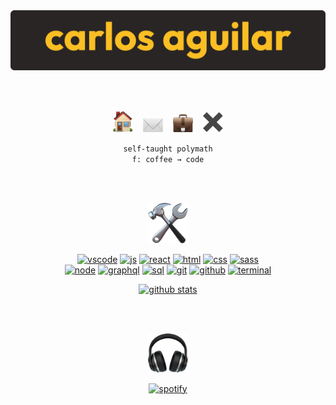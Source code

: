 <div align="center">

<img src="img/banner.png" />

<br><br>

[<img alt="website" width="32px" src="img/emoji/house.png" />][www]&nbsp;&nbsp;&nbsp;&nbsp;[<img alt="email" width="32px" src="img/emoji/envelope.png" />][mail]&nbsp;&nbsp;&nbsp;&nbsp;[<img alt="linkedin" width="32px" src="img/emoji/briefcase.png" />][linkedin]&nbsp;&nbsp;&nbsp;&nbsp;[<img alt="x" width="32px" src="img/emoji/multiply.png" />][x]

`self-taught polymath`  
`f: coffee → code`

<br><br>

<img width="64px" src="img/emoji/hammer-and-wrench.png" />

<br>

[<img alt="vscode" width="32px" src="img/tech/vscode.png" />][vscode] [<img alt="js" width="32px" src="img/tech/js.png" />][js] [<img alt="react" width="32px" src="img/tech/react.png" />][react] [<img alt="html" width="32px" src="img/tech/html.png" />][html] [<img alt="css" width="32px" src="img/tech/css.png" />][css] [<img alt="sass" width="32px" src="img/tech/sass.png" />][sass]  
[<img alt="node" width="32px" src="img/tech/node.png" />][node] [<img alt="graphql" width="32px" src="img/tech/graphql.png" />][graphql] [<img alt="sql" width="32px" src="img/tech/sql.png" />][sql] [<img alt="git" width="32px" src="img/tech/git.png" />][git] [<img alt="github" width="32px" src="img/tech/github.png" />][github] [<img alt="terminal" width="32px" src="img/tech/terminal.png" />][terminal]

[<img alt="github stats" src="https://github-readme-stats.vercel.app/api?username=wh0am1-dev&show_icons=true&hide_border=true&count_private=true&theme=gruvbox&title_color=fbbf24&text_color=f5f5f4&icon_color=fbbf24&bg_color=292524" />][rank]

<br><br>

<img width="64px" src="img/emoji/headphone.png" />

<br>

[![spotify](https://npaas.vercel.app/api/spotify)](https://open.spotify.com/user/neko250)

</div>

[www]: https://carlos-aguilar.com
[mail]: mailto:hey@carlos-aguilar.com
[linkedin]: https://linkedin.com/in/carlosaguilardev
[x]: https://x.com/wh0am1_dev
[itch.io]: https://wh0am1-dev.itch.io
[tumblr]: https://shatteredcontinuum.tumblr.com
[stats]: https://sourcerer.io/neko250
[rank]: https://profile.codersrank.io/user/wh0am1-dev
[vscode]: https://code.visualstudio.com
[js]: https://developer.mozilla.org/en-US/docs/Web/JavaScript
[node]: https://nodejs.org
[react]: https://reactjs.org
[html]: https://developer.mozilla.org/en-US/docs/Web/HTML
[css]: https://developer.mozilla.org/en-US/docs/Web/CSS
[sass]: https://sass-lang.com
[graphql]: https://graphql.org
[sql]: https://en.wikipedia.org/wiki/SQL
[git]: https://git-scm.com
[github]: https://github.com
[terminal]: https://ohmyz.sh
